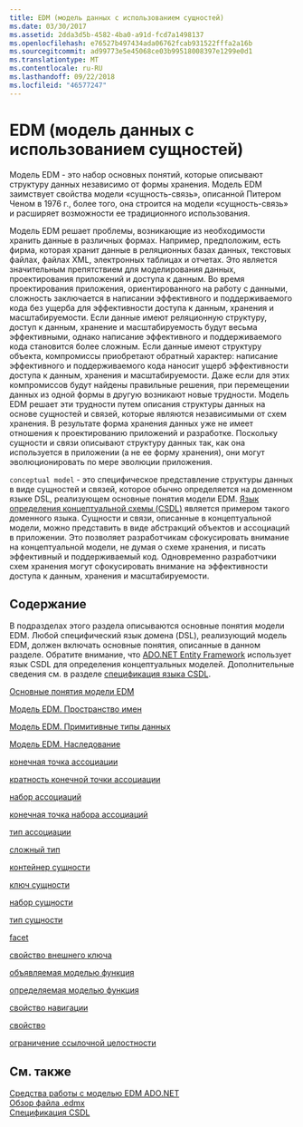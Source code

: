 ```yaml
---
title: EDM (модель данных с использованием сущностей)
ms.date: 03/30/2017
ms.assetid: 2dda3d5b-4582-4ba0-a91d-fcd7a1498137
ms.openlocfilehash: e76527b497434ada06762fcab931522fffa2a16b
ms.sourcegitcommit: ad99773e5e45068ce03b99518008397e1299e0d1
ms.translationtype: MT
ms.contentlocale: ru-RU
ms.lasthandoff: 09/22/2018
ms.locfileid: "46577247"
---
```

# <a name="entity-data-model"></a>EDM (модель данных с использованием сущностей)
Модель EDM - это набор основных понятий, которые описывают структуру данных независимо от формы хранения. Модель EDM заимствует свойства модели «сущность-связь», описанной Питером Ченом в 1976 г., более того, она строится на модели «сущность-связь» и расширяет возможности ее традиционного использования.  
  
 Модель EDM решает проблемы, возникающие из необходимости хранить данные в различных формах. Например, предположим, есть фирма, которая хранит данные в реляционных базах данных, текстовых файлах, файлах XML, электронных таблицах и отчетах. Это является значительным препятствием для моделирования данных, проектирования приложений и доступа к данным. Во время проектирования приложения, ориентированного на работу с данными, сложность заключается в написании эффективного и поддерживаемого кода без ущерба для эффективности доступа к данным, хранения и масштабируемости. Если данные имеют реляционную структуру, доступ к данным, хранение и масштабируемость будут весьма эффективными, однако написание эффективного и поддерживаемого кода становится более сложным. Если данные имеют структуру объекта, компромиссы приобретают обратный характер: написание эффективного и поддерживаемого кода наносит ущерб эффективности доступа к данным, хранения и масштабируемости. Даже если для этих компромиссов будут найдены правильные решения, при перемещении данных из одной формы в другую возникают новые трудности. Модель EDM решает эти трудности путем описания структуры данных на основе сущностей и связей, которые являются независимыми от схем хранения. В результате форма хранения данных уже не имеет отношения к проектированию приложений и разработке. Поскольку сущности и связи описывают структуру данных так, как она используется в приложении (а не ее форму хранения), они могут эволюционировать по мере эволюции приложения.  
  
 `conceptual model` - это специфическое представление структуры данных в виде сущностей и связей, которое обычно определяется на доменном языке DSL, реализующем основные понятия модели EDM. [Язык определения концептуальной схемы (CSDL)](../../../../docs/framework/data/adonet/ef/language-reference/csdl-specification.md) является примером такого доменного языка. Сущности и связи, описанные в концептуальной модели, можно представить в виде абстракций объектов и ассоциаций в приложении. Это позволяет разработчикам сфокусировать внимание на концептуальной модели, не думая о схеме хранения, и писать эффективный и поддерживаемый код. Одновременно разработчики схем хранения могут сфокусировать внимание на эффективности доступа к данным, хранения и масштабируемости.  
  
## <a name="in-this-section"></a>Содержание  
 В подразделах этого раздела описываются основные понятия модели EDM. Любой специфический язык домена (DSL), реализующий модель EDM, должен включать основные понятия, описанные в данном разделе. Обратите внимание, что [ADO.NET Entity Framework](../../../../docs/framework/data/adonet/ef/index.md) использует язык CSDL для определения концептуальных моделей. Дополнительные сведения см. в разделе [спецификация языка CSDL](../../../../docs/framework/data/adonet/ef/language-reference/csdl-specification.md).  
  
 [Основные понятия модели EDM](../../../../docs/framework/data/adonet/entity-data-model-key-concepts.md)  
  
 [Модель EDM. Пространство имен](../../../../docs/framework/data/adonet/entity-data-model-namespaces.md)  
  
 [Модель EDM. Примитивные типы данных](../../../../docs/framework/data/adonet/entity-data-model-primitive-data-types.md)  
  
 [Модель EDM. Наследование](../../../../docs/framework/data/adonet/entity-data-model-inheritance.md)  
  
 [конечная точка ассоциации](../../../../docs/framework/data/adonet/association-end.md)  
  
 [кратность конечной точки ассоциации](../../../../docs/framework/data/adonet/association-end-multiplicity.md)  
  
 [набор ассоциаций](../../../../docs/framework/data/adonet/association-set.md)  
  
 [конечная точка набора ассоциаций](../../../../docs/framework/data/adonet/association-set-end.md)  
  
 [тип ассоциации](../../../../docs/framework/data/adonet/association-type.md)  
  
 [сложный тип](../../../../docs/framework/data/adonet/complex-type.md)  
  
 [контейнер сущности](../../../../docs/framework/data/adonet/entity-container.md)  
  
 [ключ сущности](../../../../docs/framework/data/adonet/entity-key.md)  
  
 [набор сущности](../../../../docs/framework/data/adonet/entity-set.md)  
  
 [тип сущности](../../../../docs/framework/data/adonet/entity-type.md)  
  
 [facet](../../../../docs/framework/data/adonet/facet.md)  
  
 [свойство внешнего ключа](../../../../docs/framework/data/adonet/foreign-key-property.md)  
  
 [объявляемая моделью функция](../../../../docs/framework/data/adonet/model-declared-function.md)  
  
 [определяемая моделью функция](../../../../docs/framework/data/adonet/model-defined-function.md)  
  
 [свойство навигации](../../../../docs/framework/data/adonet/navigation-property.md)  
  
 [свойство](../../../../docs/framework/data/adonet/property.md)  
  
 [ограничение ссылочной целостности](../../../../docs/framework/data/adonet/referential-integrity-constraint.md)  
  
## <a name="see-also"></a>См. также  
 [Средства работы с моделью EDM ADO.NET](https://msdn.microsoft.com/library/91076853-0881-421b-837a-f582f36be527)  
 [Обзор файла .edmx](https://msdn.microsoft.com/library/f4c8e7ce-1db6-417e-9759-15f8b55155d4)  
 [Спецификация CSDL](../../../../docs/framework/data/adonet/ef/language-reference/csdl-specification.md)
